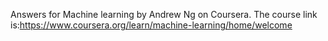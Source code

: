 Answers for Machine learning by Andrew Ng on Coursera.
The course link is:https://www.coursera.org/learn/machine-learning/home/welcome

